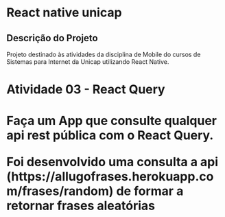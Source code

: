 <h1>React native unicap</h1>

## Descrição do Projeto
<p>Projeto destinado às atividades da disciplina de Mobile do cursos de Sistemas para Internet da Unicap utilizando React Native.</p>

<h1>Atividade 03 - React Query<h1>

<p>Faça um App que consulte qualquer api rest pública com o React Query.</p>
<p>Foi desenvolvido uma consulta a api (https://allugofrases.herokuapp.com/frases/random) de formar a retornar frases aleatórias</p>


